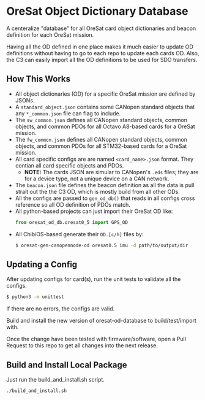 # OreSat Object Dictionary Database

A centeralize "database" for all OreSat card object dictionaries and beacon
definition for each OreSat mission.

Having all the OD defined in one place makes it much easier to update
OD definitions without having to go to each repo to update each cards OD.
Also, the C3 can easily import all the OD definitions to be used for SDO
transfers.

## How This Works

- All object dictionaries (OD) for a specific OreSat mission are defined
  by JSONs.
- A `standard_object.json` contains some CANopen standard objects that any
  `*_common.json` file can flag to include.
- The `sw_common.json` defines all CANopen standard objects, common objects,
  and common PDOs for all Octavo A8-based cards for a OreSat mission.
- The `fw_common.json` defines all CANopen standard objects, common objects,
  and common PDOs for all STM32-based cards for a OreSat mission.
- All card specific configs are are named `<card_name>.json` format.
  They contian all card specific objects and PDOs.
  - **NOTE:** The cards JSON are simular to CANopen's `.eds` files; they are for
    a device type, not a unique device on a CAN network.
- The `beacon.json` file defines the beacon definition as all the data is pull
  strait out the the C3 OD, which is mostly build from all other ODs.
- All the configs are passed to `gen_od_db()` that reads in all configs
  cross reference so all OD definition of PDOs match.
- All python-based projects can just import their OreSat OD like:
  ```python
  from oresat_od_db.oresat0_5 import GPS_OD
  ```
- All ChibiOS-based generate their `OD.[c/h]` files by:
  ```bash
  $ oresat-gen-canopennode-od oresat0.5 imu -d path/to/output/dir
  ```

## Updating a Config

After updating configs for card(s), run the unit tests to validate all the configs.

```bash
$ python3 -m unittest
```

If there are no errors, the configs are valid.

Build and install the new version of oresat-od-database to build/test/import with.

Once the change have been tested with firmware/software, open a Pull
Request to this repo to get all changes into the next release.

## Build and Install Local Package

Just run the build_and_install.sh script.

```bash
./build_and_install.sh
```
